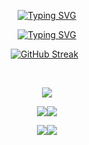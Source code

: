 <div align="center">
  
 [![Typing SVG](https://readme-typing-svg.demolab.com?font=Fira+Code&size=30&duration=2000&pause=3000&color=F9BC2FFF&background=291B3E00&center=true&multiline=true&width=650&height=55&lines=RAVEESHA+LOKUGE)](https://git.io/typing-svg)
  
[![Typing SVG](https://readme-typing-svg.demolab.com?font=Fira+Code&duration=2000&pause=1000&color=8963FF&center=true&random=false&width=660&lines=Undergraduate+Student+at;General+Sir+John+Kotelawala+Defence+University)](https://git.io/typing-svg)
  
  [![GitHub Streak](https://github-readme-streak-stats.herokuapp.com?user=RaveeshaLokuge&theme=vision-friendly-dark)](https://git.io/streak-stats)&nbsp;&nbsp;

<br>
  
  ![](http://github-profile-summary-cards.vercel.app/api/cards/profile-details?username=RaveeshaLokuge&theme=vision_friendly_dark)
  
  ![](http://github-profile-summary-cards.vercel.app/api/cards/repos-per-language?username=RaveeshaLokuge&theme=vision_friendly_dark)![](http://github-profile-summary-cards.vercel.app/api/cards/most-commit-language?username=RaveeshaLokuge&theme=vision_friendly_dark)
  
  ![](http://github-profile-summary-cards.vercel.app/api/cards/stats?username=RaveeshaLokuge&theme=vision_friendly_dark)![](http://github-profile-summary-cards.vercel.app/api/cards/productive-time?username=RaveeshaLokuge&theme=vision_friendly_dark&utcOffset=8)
</div>
